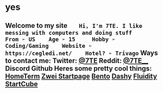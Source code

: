 # yes
## Welcome to my site ```    Hi, I'm 7TE. I like messing with computers and doing stuff      From ➢ US    Age ➢ 15     Hobby ➢ Coding/Gaming    Website ➢ https://cegledi.net/    Hotel? ➢ Trivago ``` Ways to contact me:  Twitter: [@7TE](https://twitter.com/_7TE_)  Reddit: [@7TE__](https://www.reddit.com/user/7TE__)  Discord  Github   Heres some pretty cool things:  [HomeTerm](https://hometerm.dev/)   [Zwei Startpage](https://startpage-zwei.vercel.app)  [Bento](https://migueravila.github.io/Bento/)  [Dashy](https://demo.dashy.to/)  [Fluidity](https://prettycoffee.github.io/fluidity/)  [StartCube](https://rice.capuno.cat/Archive/NotRice/websites/startpages/startcube/index.html)
